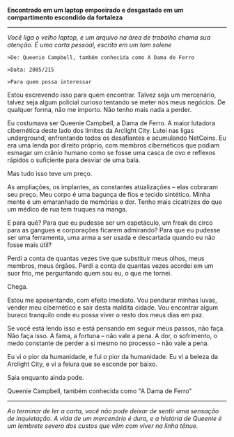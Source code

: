 **Encontrado em um laptop empoeirado e desgastado em um compartimento escondido da fortaleza**

---

_Você liga o velho laptop, e um arquivo na área de trabalho chama sua atenção. É uma carta pessoal, escrita em um tom solene_

`>De: Queenie Campbell, também conhecida como A Dama de Ferro`

`>Data: 2085/215`

`>Para quem possa interessar`

Estou escrevendo isso para quem encontrar. Talvez seja um mercenário, talvez seja algum policial curioso tentando se meter nos meus negócios. De qualquer forma, não me importo. Não tenho mais nada a perder.

Eu costumava ser Queenie Campbell, a Dama de Ferro. A maior lutadora cibernética deste lado dos limites da Arclight City. Lutei nas ligas underground, enfrentando todos os desafiantes e acumulando NetCoins. Eu era uma lenda por direito próprio, com membros cibernéticos que podiam esmagar um crânio humano como se fosse uma casca de ovo e reflexos rápidos o suficiente para desviar de uma bala.

Mas tudo isso teve um preço.

As ampliações, os implantes, as constantes atualizações – elas cobraram seu preço. Meu corpo é uma bagunça de fios e tecido sintético. Minha mente é um emaranhado de memórias e dor. Tenho mais cicatrizes do que um médico de rua tem truques na manga.

E para quê? Para que eu pudesse ser um espetáculo, um freak de circo para as gangues e corporações ficarem admirando? Para que eu pudesse ser uma ferramenta, uma arma a ser usada e descartada quando eu não fosse mais útil?

Perdi a conta de quantas vezes tive que substituir meus olhos, meus membros, meus órgãos. Perdi a conta de quantas vezes acordei em um suor frio, me perguntando quem sou eu, o que me tornei.

Chega.

Estou me aposentando, com efeito imediato. Vou pendurar minhas luvas, vender meu cibernético e sair desta maldita cidade. Vou encontrar algum buraco tranquilo onde eu possa viver o resto dos meus dias em paz.

Se você está lendo isso e está pensando em seguir meus passos, não faça. Não faça isso. A fama, a fortuna – não vale a pena. A dor, o sofrimento, o medo constante de perder a si mesmo no processo – não vale a pena.

Eu vi o pior da humanidade, e fui o pior da humanidade. Eu vi a beleza da Arclight City, e vi a feiura que se esconde por baixo.

Saia enquanto ainda pode.

Queenie Campbell, também conhecida como "A Dama de Ferro"

---

_Ao terminar de ler a carta, você não pode deixar de sentir uma sensação de inquietação. A vida de um mercenário é dura, e a história de Queenie é um lembrete severo dos custos que vêm com viver na linha tênue._
